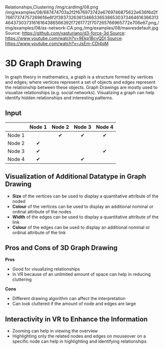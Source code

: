 Relationships,Clustering
/img/cardImg/08.png
/img/examples/08/687474703a2f2f676973742e6769746875622e636f6d2f76617374757269616e6f2f39373263613466336538653037346461636631346437303731616164386566392f7261772f707265766965772e706e67.png,/img/examples/08/as-network-CA.png,/img/examples/08/maxresdefault.jpg
Source: https://github.com/vasturiano/d3-force-3d,Source: https://www.youtube.com/watch?v=9Ekp1BcvQDI,Source: https://www.youtube.com/watch?v=JsEm-CDj4qM
# 3D Graph Drawing

In graph theory in mathematics, a graph is a structure formed by vertices and edges; where vertices represent a set of objects and edges represent the relationship between these objects. Graph Drawings are mostly used to visualize relationships (e.g. social networks). Visualizing a graph can help identify hidden relationships and interesting patterns.

## Input

| | Node 1 | Node 2 | Node 3 | Node 4
:-------------:| :-----:| :-----:|:-----:| :-----:| 
Node 1 |  | ✔ | ✔ | ✔ 
Node 2 | ✔ |  |  | |
Node 3 | ✔ |  |  | ✔
Node 4 | ✔ |  | ✔ | |

## Visualization of Additional Datatype in Graph Drawing

* __Size__ of the vertices can be used to display a quantitative attribute of the noded
* __Colour__ of the vertices can be used to display an additional nominal or ordinal attribute of the nodes
* __Width__ of the edges can be used to display a quantitative attribute of the link
* __Colour__ of the edges can be used to display an additional nominal or ordinal attribute of the link

## Pros and Cons of 3D Graph Drawing

__Pros__
* Good for visualizing relationships
* In VR because of an unlimited amount of space can help in reducing cluttering

__Cons__
* Different drawing algorithm can affect the interpretation
* Can look cluttered if the amount of node and edges are large

## Interactivity in VR to Enhance the Information

* Zooming can help in viewing the overview
* Highlighting only the related nodes and edges on mouseover on a specific node can help in highlighting and identifying relationships